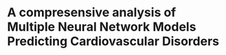 <h1> A compresensive analysis of Multiple Neural Network Models Predicting Cardiovascular Disorders </h1>
